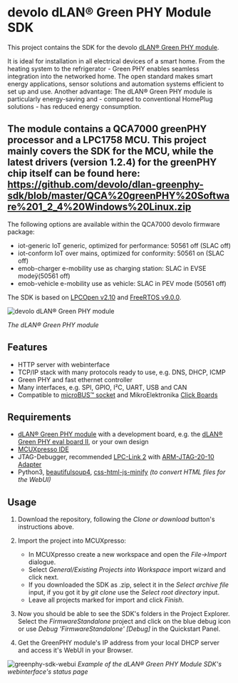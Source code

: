 # devolo dLAN® Green PHY Module SDK

This project contains the SDK for the devolo [dLAN® Green PHY module](https://www.codico.com/shop/de/powerline-modules/broad-band-plc/homeplug-green-phy/hersteller/devolo.html).

It is ideal for installation in all electrical devices of a smart home. From the heating system to the refrigerator - Green PHY enables seamless 
integration into the networked home. The open standard makes smart energy applications, sensor solutions and automation systems efficient to set up and 
use. Another advantage: The dLAN® Green PHY module is particularly energy-saving and - compared to conventional HomePlug solutions - has reduced energy 
consumption.

## The module contains a QCA7000 greenPHY processor and a LPC1758 MCU. This project mainly covers the SDK for the MCU, while the latest drivers (version 1.2.4) for the greenPHY chip itself can be found here: https://github.com/devolo/dlan-greenphy-sdk/blob/master/QCA%20greenPHY%20Software%201_2_4%20Windows%20Linux.zip

The following options are available within the QCA7000 devolo firmware package:
 *  iot-generic    IoT generic, optimized for performance: 50561 off (SLAC off)
 *  iot-conform    IoT over mains, optimized for conformity: 50561 on (SLAC off)
 *  emob-charger   e-mobility use as charging station: SLAC in EVSE modeÿ(50561 off)
 *  emob-vehicle   e-mobility use as vehicle: SLAC in PEV mode (50561 off)

The SDK is based on [LPCOpen 
v2.10](https://www.nxp.com/products/developer-resources/software-development-tools/developer-resources-/lpcopen-libraries-and-examples/lpcopen-software-development-platform-lpc17xx:LPCOPEN-SOFTWARE-FOR-LPC17XX) 
and [FreeRTOS v9.0.0](http://www.freertos.org/).


![devolo dLAN® Green PHY 
module](https://www.codico.com/shop/media/catalog/product/cache/1/image/9df78eab33525d08d6e5fb8d27136e95/d/l/dlan_green_phy_eval_board_eu_ii_bild_1_10.jpg)

*The dLAN® Green PHY module*

## Features
* HTTP server with webinterface
* TCP/IP stack with many protocols ready to use, e.g. DNS, DHCP, ICMP
* Green PHY and fast ethernet controller
* Many interfaces, e.g. SPI, GPIO, I²C, UART, USB and CAN
* Compatible to [microBUS™ socket](https://www.mikroe.com/mikrobus/) and MikroElektronika [Click Boards](https://shop.mikroe.com/click)

## Requirements
* [dLAN® Green PHY module](https://www.codico.com/shop/de/powerline-modules/broad-band-plc/homeplug-green-phy/dlan-green-phy-module.html) with a development board, e.g. the [dLAN® 
Green PHY eval board II](https://www.codico.com/shop/de/powerline-modules/broad-band-plc/homeplug-green-phy/dlan-green-phy-eval-board-eu-ii.html), or your own design
* [MCUXpresso 
IDE](https://www.nxp.com/products/developer-resources/run-time-software/mcuxpresso-software-and-tools/mcuxpresso-integrated-development-environment-ide-v10.0.2:MCUXpresso-IDE)
* JTAG-Debugger, recommended [LPC-Link 
2](https://www.nxp.com/products/developer-resources/software-development-tools/developer-resources-/lpcopen-libraries-and-examples/lpc-link2:OM13054) 
with [ARM-JTAG-20-10 Adapter](https://www.olimex.com/Products/ARM/JTAG/ARM-JTAG-20-10/)
* Python3, [beautifulsoup4](https://pypi.python.org/pypi/beautifulsoup4), [css-html-js-minify](https://pypi.python.org/pypi/css-html-js-minify) *(to 
convert HTML files for the WebUI)*

## Usage
1. Download the repository, following the *Clone or download* button's instructions above.
2. Import the project into MCUXpresso:
   *  In MCUXpresso create a new workspace and open the *File->Import* dialogue.
   * Select *General/Existing Projects into Workspace* import wizard and click next.
   * If you downloaded the SDK as .zip, select it in the *Select archive file* input,
     if you got it by *git clone* use the *Select root directory* input. 
   * Leave all projects marked for import and click *Finish*.

3. Now you should be able to see the SDK's folders in the Project Explorer.
   Select the *FirmwareStandalone* project and click on the blue debug icon or use *Debug 'FirmwareStandalone' [Debug]* in the Quickstart Panel.
4. Get the GreenPHY module's IP address from your local DHCP server and access it's WebUI in your Browser.

![greenphy-sdk-webui](https://user-images.githubusercontent.com/10745701/30339626-ecc350ca-97ef-11e7-96c5-5e3ad115d538.png)
*Example of the dLAN® Green PHY Module SDK's webinterface's status page*
